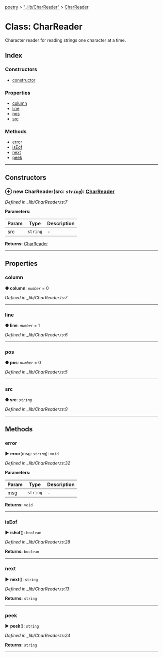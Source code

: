 [poetry](../README.md) > ["_lib/CharReader"](../modules/__lib_charreader_.md) > [CharReader](../classes/__lib_charreader_.charreader.md)



# Class: CharReader


Character reader for reading strings one character at a time.

## Index

### Constructors

* [constructor](__lib_charreader_.charreader.md#constructor)


### Properties

* [column](__lib_charreader_.charreader.md#column)
* [line](__lib_charreader_.charreader.md#line)
* [pos](__lib_charreader_.charreader.md#pos)
* [src](__lib_charreader_.charreader.md#src)


### Methods

* [error](__lib_charreader_.charreader.md#error)
* [isEof](__lib_charreader_.charreader.md#iseof)
* [next](__lib_charreader_.charreader.md#next)
* [peek](__lib_charreader_.charreader.md#peek)



---
## Constructors
<a id="constructor"></a>


### ⊕ **new CharReader**(src: *`string`*): [CharReader](__lib_charreader_.charreader.md)


*Defined in _lib/CharReader.ts:7*



**Parameters:**

| Param | Type | Description |
| ------ | ------ | ------ |
| src | `string`   |  - |





**Returns:** [CharReader](__lib_charreader_.charreader.md)

---


## Properties
<a id="column"></a>

###  column

**●  column**:  *`number`*  = 0

*Defined in _lib/CharReader.ts:7*





___

<a id="line"></a>

###  line

**●  line**:  *`number`*  = 1

*Defined in _lib/CharReader.ts:6*





___

<a id="pos"></a>

###  pos

**●  pos**:  *`number`*  = 0

*Defined in _lib/CharReader.ts:5*





___

<a id="src"></a>

###  src

**●  src**:  *`string`* 

*Defined in _lib/CharReader.ts:9*





___


## Methods
<a id="error"></a>

###  error

► **error**(msg: *`string`*): `void`



*Defined in _lib/CharReader.ts:32*



**Parameters:**

| Param | Type | Description |
| ------ | ------ | ------ |
| msg | `string`   |  - |





**Returns:** `void`





___

<a id="iseof"></a>

###  isEof

► **isEof**(): `boolean`



*Defined in _lib/CharReader.ts:28*





**Returns:** `boolean`





___

<a id="next"></a>

###  next

► **next**(): `string`



*Defined in _lib/CharReader.ts:13*





**Returns:** `string`





___

<a id="peek"></a>

###  peek

► **peek**(): `string`



*Defined in _lib/CharReader.ts:24*





**Returns:** `string`





___



